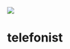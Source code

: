 <img src="https://user-images.githubusercontent.com/20154956/118413310-ebacf200-b69e-11eb-8c23-0b2b25c85074.png">

# telefonist
